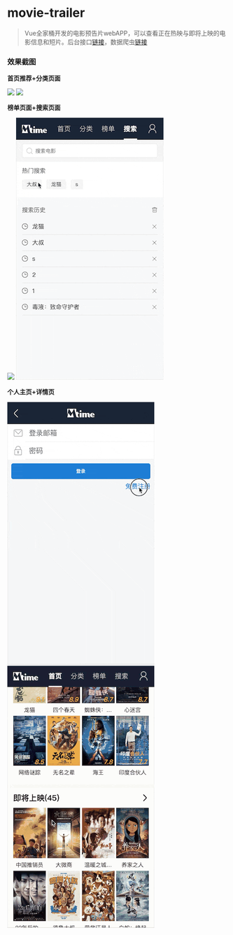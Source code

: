 # movie-trailer


> Vue全家桶开发的电影预告片webAPP，可以查看正在热映与即将上映的电影信息和短片。后台接口[链接](https://github.com/lhz960904/movie-api)，数据爬虫[链接](https://github.com/lhz960904/movie-crawler)

### 效果截图

**首页推荐+分类页面**

![](./images/recommend.gif) ![](./images/category.gif) 

**榜单页面+搜索页面**

![](./images/rank.gif) ![](./images/search.gif)

**个人主页+详情页**

![](./images/user.gif) ![](./images/movie.gif)



